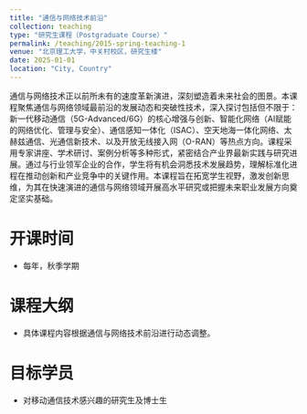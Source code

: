 ```yaml
---
title: "通信与网络技术前沿"
collection: teaching
type: "研究生课程（Postgraduate Course）"
permalink: /teaching/2015-spring-teaching-1
venue: "北京理工大学，中关村校区，研究生楼"
date: 2025-01-01
location: "City, Country"
---
```


通信与网络技术正以前所未有的速度革新演进，深刻塑造着未来社会的图景。本课程聚焦通信与网络领域最前沿的发展动态和突破性技术，深入探讨包括但不限于：新一代移动通信（5G-Advanced/6G）的核心增强与创新、智能化网络（AI赋能的网络优化、管理与安全）、通信感知一体化（ISAC）、空天地海一体化网络、太赫兹通信、光通信新技术、以及开放无线接入网（O-RAN）等热点方向。课程采用专家讲座、学术研讨、案例分析等多种形式，紧密结合产业界最新实践与研究进展。通过与行业领军企业的合作，学生将有机会洞悉技术发展趋势，理解标准化进程在推动创新和产业竞争中的关键作用。本课程旨在拓宽学生视野，激发创新思维，为其在快速演进的通信与网络领域开展高水平研究或把握未来职业发展方向奠定坚实基础。

开课时间
======
* 每年，秋季学期

课程大纲
======
* 具体课程内容根据通信与网络技术前沿进行动态调整。

目标学员
======
* 对移动通信技术感兴趣的研究生及博士生
